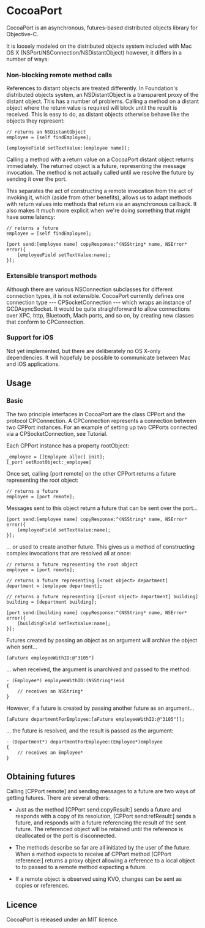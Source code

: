 CocoaPort
=========

CocoaPort is an asynchronous, futures-based distributed objects library for Objective-C.

It is loosely modeled on the distributed objects system included with Mac OS X (NSPort/NSConnection/NSDistantObject) however, it differs in a number of ways:


### Non-blocking remote method calls

References to distant objects are treated differently. In Foundation's distributed objects system, an NSDistantObject is a transparent proxy of the distant object. This has a number of problems. Calling a method on a distant object where the return value is required will block until the result is received. This is easy to do, as distant objects otherwise behave like the objects they represent:

	// returns an NSDistantObject
	employee = [self findEmployee];

	[employeeField setTextValue:[employee name]];


Calling a method with a return value on a CocoaPort distant object returns immediately. The returned object is a future, representing the message invocation. The method is not actually called until we resolve the future by sending it over the port.

This separates the act of constructing a remote invocation from the act of invoking it, which (aside from other benefits), allows us to adapt methods with return values into methods that return via an asynchronous callback. It also makes it much more explicit when we're doing something that might have some latency:

	// returns a future
	employee = [self findEmployee];

	[port send:[employee name] copyResponse:^(NSString* name, NSError* error){
		[employeeField setTextValue:name];
	}];


### Extensible transport methods

Although there are various NSConnection subclasses for different connection types, it is not extensible. CocoaPort currently defines one connection type --- CPSocketConnection --- which wraps an instance of GCDAsyncSocket. It would be quite straightforward to allow connections over XPC, http, Bluetooth, Mach ports, and so on, by creating new classes that conform to CPConnection.

### Support for iOS

Not yet implemented, but there are deliberately no OS X-only dependencies. It will hopefuly be possible to communicate between Mac and iOS applications.



Usage
-----

### Basic

The two principle interfaces in CocoaPort are the class CPPort and the protocol CPConnection. A CPConnection represents a connection between two CPPort instances. For an example of setting up two CPPorts connected via a CPSocketConnection, see Tutorial.

Each CPPort instance has a property rootObject:

	_employee = [[Employee alloc] init];
	[_port setRootObject:_employee]


Once set, calling [port remote] on the other CPPort returns a future representing the root object:

	// returns a future
	employee = [port remote];


Messages sent to this object return a future that can be sent over the port...

	[port send:[employee name] copyResponse:^(NSString* name, NSError* error){
		[employeeField setTextValue:name];
	}];


... or used to create another future. This gives us a method of constructing complex invocations that are resolved all at once:

	// returns a future representing the root object
	employee = [port remote];

	// returns a future representing [<root object> department]
	department = [employee department];

	// returns a future representing [[<root object> department] building]
	building = [department building];

	[port send:[building name] copyResponse:^(NSString* name, NSError* error){
		[buildingField setTextValue:name];
	}];


Futures created by passing an object as an argument will archive the object when sent...

	[aFuture employeeWithID:@"3105"]


... when received, the argument is unarchived and passed to the method:

	- (Employee*) employeeWithID:(NSString*)eid
	{
		// receives an NSString*
	}


However, if a future is created by passing another future as an argument...

	[aFuture departmentForEmployee:[aFuture employeeWithID:@"3105"]];



... the future is resolved, and the result is passed as the argument:

	- (Department*) departmentForEmployee:(Employee*)employee
	{
		// receives an Employee*
	}


## Obtaining futures

Calling [CPPort remote] and sending messages to a future are two ways of getting futures. There are several others:

- Just as the method [CPPort send:copyResult:] sends a future and responds with a copy of its resolution, [CPPort send:refResult:] sends a future, and responds with a future referencing the result of the sent future. The referenced object will be retained until the reference is deallocated or the port is disconnected.

- The methods describe so far are all initiated by the user of the future. When a method expects to receive af CPPort method [CPPort reference:] returns a proxy object allowing a reference to a local object to to passed to a remote method expecting a future.

- If a remote object is observed using KVO, changes can be sent as copies or references.


Licence
-------

CocoaPort is released under an MIT licence.

